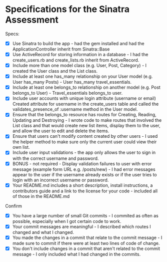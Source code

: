 # Specifications for the Sinatra Assessment

Specs:
- [x] Use Sinatra to build the app - had the gem installed and had the ApplicationController inherit from Sinatra::Base
- [x] Use ActiveRecord for storing information in a database - I had the create_users.rb and create_lists.rb inherit from ActiveRecord.
- [x] Include more than one model class (e.g. User, Post, Category) - I created the User class and the List class. 
- [x] Include at least one has_many relationship on your User model (e.g. User has_many Posts) - User has_many travel_essentials.
- [x] Include at least one belongs_to relationship on another model (e.g. Post belongs_to User) - Travel_essentials belongs_to user.
- [x] Include user accounts with unique login attribute (username or email) Created attribute for username in the create_users table and called the validates_presence_of :username method in the User model.
- [x] Ensure that the belongs_to resource has routes for Creating, Reading, Updating and Destroying - I wrote code to make routes that involved the List class and that would create new list items, display them to the user, and allow the user to edit and delete the items.
- [x] Ensure that users can't modify content created by other users - I used the helper method to make sure only the current user could view their own list.
- [x] Include user input validations - the app only allows the user to sign in with the correct username and password.
- [x] BONUS - not required - Display validation failures to user with error message (example form URL e.g. /posts/new) - I had error messages appear to the user if the username already exists or if the user tries to login with an incorrect username or password.
- [x] Your README.md includes a short description, install instructions, a contributors guide and a link to the license for your code - included all  of those in the README.md

Confirm
- [x] You have a large number of small Git commits - I commited as often as possible, especially when I got certain code to work.
- [x] Your commit messages are meaningful - I described which routes I changed and what I changed.
- [x] You made the changes in a commit that relate to the commit message - I made sure to commit if there were at least two lines of code of change.
- [x] You don't include changes in a commit that aren't related to the commit message - I only included what I had changed in the commits.